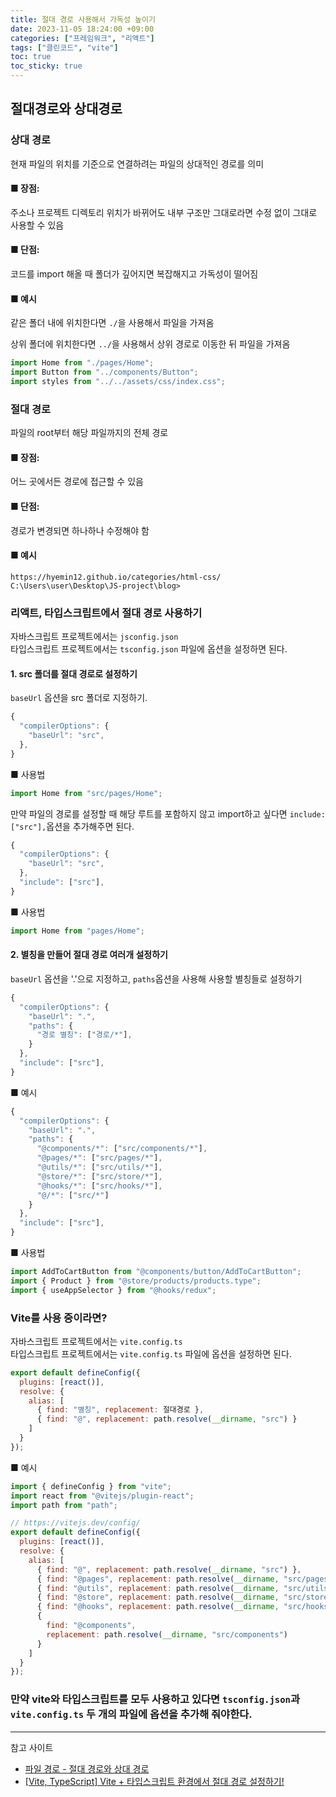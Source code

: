 ```yaml
---
title: 절대 경로 사용해서 가독성 높이기
date: 2023-11-05 18:24:00 +09:00
categories: ["프레임워크", "리액트"]
tags: ["클린코드", "vite"]
toc: true
toc_sticky: true
---
```


## 절대경로와 상대경로

### 상대 경로

현재 파일의 위치를 기준으로 연결하려는 파일의 상대적인 경로를 의미

#### ■ 장점:

주소나 프로젝트 디렉토리 위치가 바뀌어도 내부 구조만 그대로라면 수정 없이 그대로 사용할 수 있음

#### ■ 단점:

코드를 import 해올 때 폴더가 깊어지면 복잡해지고 가독성이 떨어짐

#### ■ 예시

같은 폴더 내에 위치한다면 `./`을 사용해서 파일을 가져옴

상위 폴더에 위치한다면 `../`을 사용해서 상위 경로로 이동한 뒤 파일을 가져옴

```js
import Home from "./pages/Home";
import Button from "../components/Button";
import styles from "../../assets/css/index.css";
```

### 절대 경로

파일의 root부터 해당 파일까지의 전체 경로

#### ■ 장점:

어느 곳에서든 경로에 접근할 수 있음

#### ■ 단점:

경로가 변경되면 하나하나 수정해야 함

#### ■ 예시

```
https://hyemin12.github.io/categories/html-css/
C:\Users\user\Desktop\JS-project\blog>
```

### 리액트, 타입스크립트에서 절대 경로 사용하기

자바스크립트 프로젝트에서는 `jsconfig.json`  
타입스크립트 프로젝트에서는 `tsconfig.json`
파일에 옵션을 설정하면 된다.

#### 1. src 폴더를 절대 경로로 설정하기

`baseUrl` 옵션을 src 폴더로 지정하기.

```js
{
  "compilerOptions": {
    "baseUrl": "src",
  },
}
```

■ 사용법

```js
import Home from "src/pages/Home";
```

만약 파일의 경로를 설정할 때 해당 루트를 포함하지 않고 import하고 싶다면 `include:["src"],`옵션을 추가해주면 된다.

```js
{
  "compilerOptions": {
    "baseUrl": "src",
  },
  "include": ["src"],
}
```

■ 사용법

```js
import Home from "pages/Home";
```

#### 2. 별칭을 만들어 절대 경로 여러개 설정하기

`baseUrl` 옵션을 '.'으로 지정하고,
`paths`옵션을 사용해 사용할 별칭들로 설정하기

```js
{
  "compilerOptions": {
    "baseUrl": ".",
    "paths": {
      "경로 별칭": ["경로/*"],
    }
  },
  "include": ["src"],
}
```

■ 예시

```js
{
  "compilerOptions": {
    "baseUrl": ".",
    "paths": {
      "@components/*": ["src/components/*"],
      "@pages/*": ["src/pages/*"],
      "@utils/*": ["src/utils/*"],
      "@store/*": ["src/store/*"],
      "@hooks/*": ["src/hooks/*"],
      "@/*": ["src/*"]
    }
  },
  "include": ["src"],
}
```

■ 사용법

```js
import AddToCartButton from "@components/button/AddToCartButton";
import { Product } from "@store/products/products.type";
import { useAppSelector } from "@hooks/redux";
```

### Vite를 사용 중이라면?

자바스크립트 프로젝트에서는 `vite.config.ts`  
타입스크립트 프로젝트에서는 `vite.config.ts`
파일에 옵션을 설정하면 된다.

```js
export default defineConfig({
  plugins: [react()],
  resolve: {
    alias: [
      { find: "별칭", replacement: 절대경로 },
      { find: "@", replacement: path.resolve(__dirname, "src") }
    ]
  }
});
```

■ 예시

```js
import { defineConfig } from "vite";
import react from "@vitejs/plugin-react";
import path from "path";

// https://vitejs.dev/config/
export default defineConfig({
  plugins: [react()],
  resolve: {
    alias: [
      { find: "@", replacement: path.resolve(__dirname, "src") },
      { find: "@pages", replacement: path.resolve(__dirname, "src/pages") },
      { find: "@utils", replacement: path.resolve(__dirname, "src/utils") },
      { find: "@store", replacement: path.resolve(__dirname, "src/store") },
      { find: "@hooks", replacement: path.resolve(__dirname, "src/hooks") },
      {
        find: "@components",
        replacement: path.resolve(__dirname, "src/components")
      }
    ]
  }
});
```

### 만약 vite와 타입스크립트를 모두 사용하고 있다면 `tsconfig.json`과 `vite.config.ts` 두 개의 파일에 옵션을 추가해 줘야한다.

---

참고 사이트

- [파일 경로 - 절대 경로와 상대 경로](https://velog.io/@bami/%ED%8C%8C%EC%9D%BC-%EA%B2%BD%EB%A1%9C-%EC%A0%88%EB%8C%80-%EA%B2%BD%EB%A1%9C%EC%99%80-%EC%83%81%EB%8C%80-%EA%B2%BD%EB%A1%9C#%EC%A0%88%EB%8C%80-%EA%B2%BD%EB%A1%9C)
- [[Vite, TypeScript] Vite + 타입스크립트 환경에서 절대 경로 설정하기!](https://shape-coding.tistory.com/entry/Vite-TypeScript-Vite-%ED%83%80%EC%9E%85%EC%8A%A4%ED%81%AC%EB%A6%BD%ED%8A%B8-%ED%99%98%EA%B2%BD%EC%97%90%EC%84%9C-%EC%A0%88%EB%8C%80-%EA%B2%BD%EB%A1%9C-%EC%84%A4%EC%A0%95%ED%95%98%EA%B8%B0)
